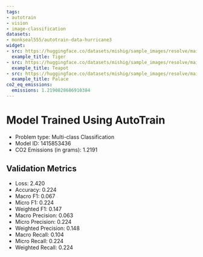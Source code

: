 ```yaml
---
tags:
- autotrain
- vision
- image-classification
datasets:
- monkseal555/autotrain-data-hurricane3
widget:
- src: https://huggingface.co/datasets/mishig/sample_images/resolve/main/tiger.jpg
  example_title: Tiger
- src: https://huggingface.co/datasets/mishig/sample_images/resolve/main/teapot.jpg
  example_title: Teapot
- src: https://huggingface.co/datasets/mishig/sample_images/resolve/main/palace.jpg
  example_title: Palace
co2_eq_emissions:
  emissions: 1.2190828686910384
---
```


# Model Trained Using AutoTrain

- Problem type: Multi-class Classification
- Model ID: 1415853436
- CO2 Emissions (in grams): 1.2191

## Validation Metrics

- Loss: 2.420
- Accuracy: 0.224
- Macro F1: 0.067
- Micro F1: 0.224
- Weighted F1: 0.147
- Macro Precision: 0.063
- Micro Precision: 0.224
- Weighted Precision: 0.148
- Macro Recall: 0.104
- Micro Recall: 0.224
- Weighted Recall: 0.224